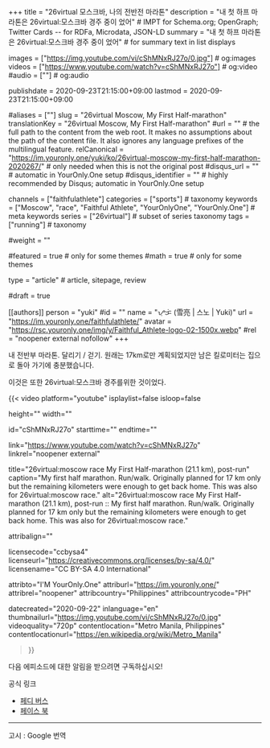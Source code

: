 +++
title = "26virtual 모스크바, 나의 전반전 마라톤"
description = "내 첫 하프 마라톤은 26virtual:모스크바 경주 중이 었어"													# IMPT for Schema.org; OpenGraph; Twitter Cards -- for RDFa, Microdata, JSON-LD
summary = "내 첫 하프 마라톤은 26virtual:모스크바 경주 중이 었어"																											# for summary text in list displays

images = ["https://img.youtube.com/vi/cShMNxRJ27o/0.jpg"]																											# og:images
videos = ["https://www.youtube.com/watch?v=cShMNxRJ27o"]																											# og:video
#audio = [""]																												# og:audio

publishdate = 2020-09-23T21:15:00+09:00
lastmod = 2020-09-23T21:15:00+09:00

#aliases = [""]
slug = "26virtual Moscow, My First Half-marathon"
translationKey = "26virtual Moscow, My First Half-marathon"
#url = ""																														# the full path to the content from the web root. It makes no assumptions about the path of the content file. It also ignores any language prefixes of the multilingual feature.
relCanonical = "https://im.youronly.one/yuki/ko/26virtual-moscow-my-first-half-marathon-2020267/"																									# only needed when this is not the original post
#disqus_url = ""                                                    # automatic in YourOnly.One setup
#disqus_identifier = ""                                             # highly recommended by Disqus; automatic in YourOnly.One setup

channels = ["faithfulathlete"]
categories = ["sports"]																									# taxonomy
keywords = ["Moscow", "race", "Faithful Athlete", "YourOnlyOne", "YourOnly.One"]																										# meta keywords
series = ["26virtual"]																											# subset of series taxonomy
tags = ["running"]																						# taxonomy

#weight = ""

#featured = true																									# only for some themes
#math = true																											# only for some themes

type = "article"                                                           # article, sitepage, review

#draft = true

[[authors]]
person = "yuki"
#id = ""
name = "ᜌᜓᜃᜒ (雪亮 | 스노 | Yuki)"
url = "https://im.youronly.one/faithfulathlete/"
avatar = "https://rsc.youronly.one/img/y/Faithful_Athlete-logo-02-1500x.webp"
#rel = "noopener external nofollow"
+++

내 전반부 마라톤. 달리기 / 걷기. 원래는 17km로만 계획되었지만 남은 킬로미터는 집으로 돌아 가기에 충분했습니다.

<!--more-->

이것은 또한 26virtual:모스크바 경주를위한 것이었다.

{{< video
  platform="youtube"
  isplaylist=false
  isloop=false

  height=""
  width=""

  id="cShMNxRJ27o"
  starttime=""
  endtime=""

  link="https://www.youtube.com/watch?v=cShMNxRJ27o"
  linkrel="noopener external"

  title="26virtual:moscow race My First Half-marathon (21.1 km), post-run"
  caption="My first half marathon. Run/walk. Originally planned for 17 km only but the remaining kilometers were enough to get back home. This was also for 26virtual:moscow race."
  alt="26virtual:moscow race My First Half-marathon (21.1 km), post-run :: My first half marathon. Run/walk. Originally planned for 17 km only but the remaining kilometers were enough to get back home. This was also for 26virtual:moscow race."

  attribalign=""

  licensecode="ccbysa4"
  licenseurl="https://creativecommons.org/licenses/by-sa/4.0/"
  licensename="CC BY-SA 4.0 International"

  attribto="I'M YourOnly.One"
  attriburl="https://im.youronly.one/"
  attribrel="noopener"
  attribcountry="Philippines"
  attribcountrycode="PH"

  datecreated="2020-09-22"
  inlanguage="en"
  thumbnailurl="https://img.youtube.com/vi/cShMNxRJ27o/0.jpg"
  videoquality="720p"
  contentlocation="Metro Manila, Philippines"
  contentlocationurl="https://en.wikipedia.org/wiki/Metro_Manila"
>}}

다음 에피소드에 대한 알림을 받으려면 구독하십시오!

공식 링크

- [페디 버스](https://koyu.space/@faithfulathlete)
- [페이스 북](https://www.facebook.com/faithful.athlete)

---

고시 : Google 번역
